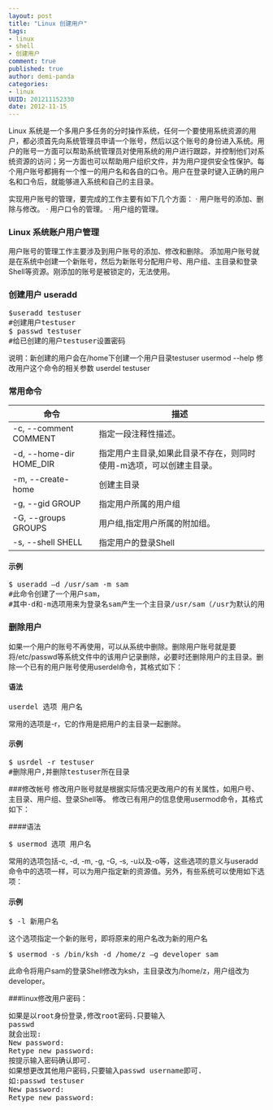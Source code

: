 ```yaml
---
layout: post
title: "Linux 创建用户"
tags: 
- linux
- shell
- 创建用户
comment: true
published: true
author: demi-panda
categories:
- linux
UUID: 201211152330
date: 2012-11-15
---
```


Linux 系统是一个多用户多任务的分时操作系统，任何一个要使用系统资源的用户，都必须首先向系统管理员申请一个账号，然后以这个账号的身份进入系统。用户的账号一方面可以帮助系统管理员对使用系统的用户进行跟踪，并控制他们对系统资源的访问；另一方面也可以帮助用户组织文件，并为用户提供安全性保护。每个用户账号都拥有一个惟一的用户名和各自的口令。用户在登录时键入正确的用户名和口令后，就能够进入系统和自己的主目录。

实现用户账号的管理，要完成的工作主要有如下几个方面：
· 用户账号的添加、删除与修改。
· 用户口令的管理。
· 用户组的管理。

### Linux 系统账户用户管理
用户账号的管理工作主要涉及到用户账号的添加、修改和删除。
添加用户账号就是在系统中创建一个新账号，然后为新账号分配用户号、用户组、主目录和登录Shell等资源。刚添加的账号是被锁定的，无法使用。

### 创建用户 useradd
<pre id="bash">
$useradd testuser
#创建用户testuser
$ passwd testuser
#给已创建的用户testuser设置密码
</pre>
说明：新创建的用户会在/home下创建一个用户目录testuser
usermod --help 修改用户这个命令的相关参数
userdel testuser

### 常用命令
<table>
  <tbody>
    <tr>
      <th>命令</th>
      <th>描述</th>
    </tr>
  </tbody>
  <tbody>
  <tr>
    <td>-c, --comment COMMENT</hd>
    <td>指定一段注释性描述。 </td>
  </tr>
  <tr>
    <td>-d, --home-dir HOME_DIR</hd>
    <td>指定用户主目录,如果此目录不存在，则同时使用-m选项，可以创建主目录。</td>
  </tr>
  <tr>
    <td> -m, --create-home</hd>
    <td>创建主目录</td>
  </tr>
  <tr>
    <td>-g, --gid GROUP</hd>
    <td>指定用户所属的用户组</td>
  </tr>
  <tr>
    <td>-G, --groups GROUPS</hd>
    <td>用户组,指定用户所属的附加组。</td>
  </tr>
  <tr>
    <td>-s, --shell SHELL</hd>
    <td>指定用户的登录Shell</td>
  </tr>

  </tbody>
</table>


#### 示例
<pre id="bash">
$ useradd –d /usr/sam -m sam
#此命令创建了一个用户sam，
#其中-d和-m选项用来为登录名sam产生一个主目录/usr/sam（/usr为默认的用户主目录所在的父目录）。
</pre>

### 删除用户
如果一个用户的账号不再使用，可以从系统中删除。删除用户账号就是要将/etc/passwd等系统文件中的该用户记录删除，必要时还删除用户的主目录。删除一个已有的用户账号使用userdel命令，其格式如下：
#### 语法
<pre id="bash">
userdel 选项 用户名
</pre>
常用的选项是-r，它的作用是把用户的主目录一起删除。

#### 示例
<pre id="bash">
$ usrdel -r testuser
#删除用户,并删除testuser所在目录
</pre>

###修改帐号
修改用户账号就是根据实际情况更改用户的有关属性，如用户号、主目录、用户组、登录Shell等。
修改已有用户的信息使用usermod命令，其格式如下：

####语法
<pre id="bash">
$ usermod 选项 用户名
</pre>
常用的选项包括-c, -d, -m, -g, -G, -s, -u以及-o等，这些选项的意义与useradd命令中的选项一样，可以为用户指定新的资源值。另外，有些系统可以使用如下选项：

#### 示例
<pre id="bash">
$ -l 新用户名
</pre>
这个选项指定一个新的账号，即将原来的用户名改为新的用户名
<pre id="bash">
$ usermod -s /bin/ksh -d /home/z –g developer sam
</pre>
此命令将用户sam的登录Shell修改为ksh，主目录改为/home/z，用户组改为developer。

###linux修改用户密码：
<pre id="wiki">
如果是以root身份登录,修改root密码.只要输入
passwd
就会出现:
New password: 
Retype new password: 
按提示输入密码确认即可.
如果想更改其他用户密码,只要输入passwd username即可.
如:passwd testuser
New password: 
Retype new password:
</pre>
